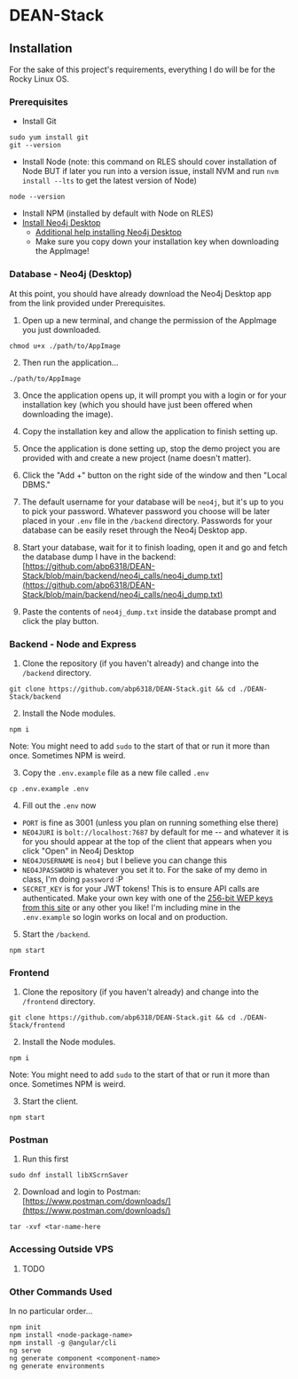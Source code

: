 # DEAN-Stack

## Installation

For the sake of this project's requirements, everything I do will be for the Rocky Linux OS.

### Prerequisites
- Install Git
```
sudo yum install git
git --version
```
- Install Node (note: this command on RLES should cover installation of Node BUT if later you run into a version issue, install NVM and run `nvm install --lts` to get the latest version of Node)
```
node --version
```
- Install NPM (installed by default with Node on RLES)
- [Install Neo4j Desktop](https://neo4j.com/download-center/#desktop)
  - [Additional help installing Neo4j Desktop](https://neo4j.com/docs/desktop-manual/current/installation/download-installation/)
  - Make sure you copy down your installation key when downloading the AppImage!

### Database - Neo4j (Desktop)
At this point, you should have already download the Neo4j Desktop app from the link provided under Prerequisites. 

1. Open up a new terminal, and change the permission of the AppImage you just downloaded.
```
chmod u+x ./path/to/AppImage
```

2. Then run the application...
```
./path/to/AppImage
```

3. Once the application opens up, it will prompt you with a login or for your installation key (which you should have just been offered when downloading the image).

4. Copy the installation key and allow the application to finish setting up.

5. Once the application is done setting up, stop the demo project you are provided with and create a new project (name doesn't matter).

6. Click the "Add +" button on the right side of the window and then "Local DBMS."

7. The default username for your database will be `neo4j`, but it's up to you to pick your password. Whatever password you choose will be later placed in your `.env` file in the `/backend` directory. Passwords for your database can be easily reset through the Neo4j Desktop app.

8. Start your database, wait for it to finish loading, open it and go and fetch the database dump I have in the backend: [https://github.com/abp6318/DEAN-Stack/blob/main/backend/neo4j_calls/neo4j_dump.txt](https://github.com/abp6318/DEAN-Stack/blob/main/backend/neo4j_calls/neo4j_dump.txt)

9. Paste the contents of `neo4j_dump.txt` inside the database prompt and click the play button.


### Backend - Node and Express
1. Clone the repository (if you haven't already) and change into the `/backend` directory.
```
git clone https://github.com/abp6318/DEAN-Stack.git && cd ./DEAN-Stack/backend
```

2. Install the Node modules.
```
npm i
```
Note: You might need to add `sudo` to the start of that or run it more than once. Sometimes NPM is weird.

3. Copy the `.env.example` file as a new file called `.env`
```
cp .env.example .env
```

4. Fill out the `.env` now
  - `PORT` is fine as 3001 (unless you plan on running something else there)
  - `NEO4JURI` is `bolt://localhost:7687` by default for me -- and whatever it is for you should appear at the top of the client that appears when you click "Open" in Neo4j Desktop
  - `NEO4JUSERNAME` is `neo4j` but I believe you can change this
  - `NEO4JPASSWORD` is whatever you set it to. For the sake of my demo in class, I'm doing `password` :P
  - `SECRET_KEY` is for your JWT tokens! This is to ensure API calls are authenticated. Make your own key with one of the [256-bit WEP keys from this site](https://randomkeygen.com/) or any other you like! I'm including mine in the `.env.example` so login works on local and on production.

5. Start the `/backend`.
```
npm start
```


### Frontend
1. Clone the repository (if you haven't already) and change into the `/frontend` directory.
```
git clone https://github.com/abp6318/DEAN-Stack.git && cd ./DEAN-Stack/frontend
```

2. Install the Node modules.
```
npm i
```
Note: You might need to add `sudo` to the start of that or run it more than once. Sometimes NPM is weird.

3. Start the client.
```
npm start
```


### Postman
1. Run this first
```
sudo dnf install libXScrnSaver
```

2. Download and login to Postman: [https://www.postman.com/downloads/](https://www.postman.com/downloads/)
```
tar -xvf <tar-name-here
```

### Accessing Outside VPS
1. TODO


### Other Commands Used
In no particular order...
```
npm init
npm install <node-package-name>
npm install -g @angular/cli
ng serve
ng generate component <component-name>
ng generate environments
```


